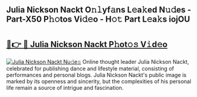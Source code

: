 ## Julia Nickson Nackt O𝚗𝚕yf𝚊ns L𝚎a𝚔ed N𝚞𝚍es - Part-X50 P𝚑𝚘tos Vi𝚍𝚎o - H𝚘𝚝 Part L𝚎a𝚔s iojOU

# <h2><a href="http://kf5wsm.oniu.top/?m=Julia+Nickson+Nackt">🔗👉 🔴 Julia Nickson Nackt P𝚑ot𝚘𝚜 V𝚒d𝚎o</a></h2>

[![Julia Nickson Nackt Nu𝚍e𝚜](https://i.imgur.com/0qMVB7G.gif)](http://kf5wsm.oniu.top/?m=Julia+Nickson+Nackt)
Online thought leader Julia Nickson Nackt, celebrated for publishing dance and lifestyle material, consisting of performances and personal blogs. Julia Nickson Nackt's public image is marked by its openness and sincerity, but the complexities of his personal life remain a source of intrigue and fascination.  
